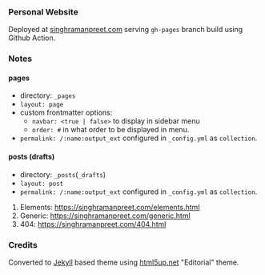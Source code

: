 ### Personal Website

Deployed at <a href="https://singhramanpreet.com" target="_blank">singhramanpreet.com</a> serving `gh-pages` branch build using Github Action.

### Notes

#### pages
 - directory: `_pages`
 - `layout: page`
 - custom frontmatter options:
   - `navbar: <true | false>` to display in sidebar menu
   - `order: #` in what order to be displayed in menu.
 - `permalink: /:name:output_ext` configured in `_config.yml` as `collection`.

#### posts (drafts)
 - directory: `_posts`(`_drafts`)
 - `layout: post`
 - `permalink: /:name:output_ext` configured in `_config.yml` as `collection`.

1. Elements: https://singhramanpreet.com/elements.html
2. Generic: https://singhramanpreet.com/generic.html
3. 404: https://singhramanpreet.com/404.html

### Credits

Converted to [Jekyll](https://jekyllrb.com/) based theme using [html5up.net](https://html5up.net/editorial) "Editorial" theme.